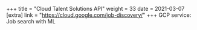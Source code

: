+++
title = "Cloud Talent Solutions API"
weight = 33
date = 2021-03-07
[extra]
link = "https://cloud.google.com/job-discovery/"
+++
GCP service: Job search with ML

